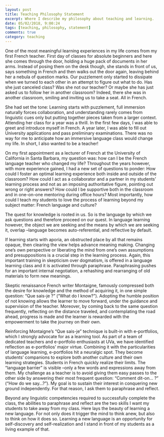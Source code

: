 ```yaml
---
layout: post
title: Teaching Philosophy Statement
excerpt: Where I describe my philosophy about teaching and learning.
date: 05/02/2018, 9:00:24
tags: [teaching, philosophy, statement]
comments: true
category: teaching
---
```


One of the most meaningful learning experiences in my life comes from my first French teacher. First day of classes for absolute beginners and here she comes through the door, holding a huge pack of documents in her arms. Instead of posing them on the desk though, she stands in front of us, says something in French and then walks out the door again, leaving behind her a nebula of question marks. Our puzzlement only started to dissipate when we turned to each other in an attempt to figure out what to do. Has she just canceled class? Was she not our teacher? Or maybe she has just asked us to follow her in another classroom? Indeed, there she was in another classroom, smiling and inviting us to take a seat. All in French.

She had set the tone: Learning starts with puzzlement, full immersion naturally forces collaboration, and understanding rarely comes from linguistic cues only but putting together pieces taken from a larger context. Attending her class for a year was a thrill. In the first few days, I was able to greet and introduce myself in French. A year later, I was able to fill out University applications and pass preliminary examinations. There was no way for me to anticipate how an immersive language class would change my life. In short, I also wanted to be a teacher!

On my first appointment as a lecturer of French at the University of California in Santa Barbara, my question was: how can I be the French language teacher who changed my life? Throughout the years however, with more experience gained, I had a new set of questions to ponder: How could I foster an optimal learning experience both inside and outside of the classroom? How could I act as a collaborator and a partner in my students’ learning process and not as an imposing authoritative figure, pointing out wrong or right answers? How could I be supportive both in the classroom and in one-on-one mentoring during office hours? Most importantly, how could I teach my students to love the process of learning beyond my subject matter: French language and culture?

The quest for knowledge is rooted in us. So is the language by which we ask questions and therefore proceed on our quest. In language learning however, the object we are seeking and the means by which we are seeking it, overlap –language becomes auto-referential, and reflective by default.

If learning starts with aporia, an obstructed place by all that remains opaque, then clearing the view helps advance meaning making. Changing one’s own perspective or liberating the mind from one’s own assumptions and presuppositions is a crucial step in the learning process. Again, this important training in skepticism over dogmatism, is offered in a language learning class and it is activated through paraphrase. Paraphrasing pushes for an important internal negotiation, a rehashing and rearranging of old materials to form new meanings.

Skeptic renaissance French writer Montaigne, famously compressed both the desire for knowledge and the method of acquiring it, in one simple question: “Que sais-je ?” (“What do I know?”). Adopting the humble position of not knowing allows the learner to move forward, under the guidance and supervision of the teacher. Moreover, by coming back to the same question frequently, reflecting on the distance traveled, and contemplating the road ahead, progress is made and the learner is rewarded with the empowerment to take the journey on their own.

Reinforcing Montaigne’s “Que sais-je” technique is built-in with e-portfolios, which I strongly advocate for as a learning tool. As part of a team of dedicated teachers and e-portfolio enthusiasts at UVa, we have identified reflection as e-portfolios’ major virtue. Combining it with the particularities of language learning, e-portfolios hit a neuralgic spot. They become students’ companions to explore both another culture and their own learning strategies. Students in French quickly realize their limits. The “language barrier” is visible –only a few words and expressions away from them. My challenge as a teacher is to avoid giving them easy passes to the other side by answering their most frequent question: “Comment dit-on… ?” (“How do we say…?”). My goal is to sustain their interest in conquering new ground independently. For that reason, I ask them to paraphrase and reflect.

Beyond any linguistic competencies required to successfully complete the class, the abilities to paraphrase and reflect are the two skills I want my students to take away from my class. Here lays the beauty of learning a new language. For not only does it trigger the mind to think anew, but also to think on how it does so. Learning a new language is an opportunity for self-discovery and self-realization and I stand in front of my students as a living example of that.
